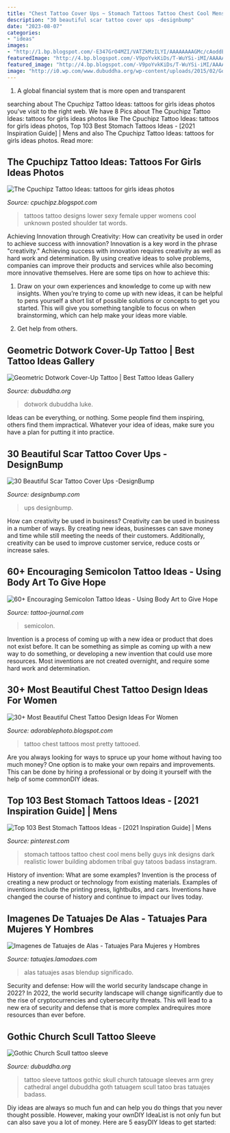 ```yaml
---
title: "Chest Tattoo Cover Ups ~ Stomach Tattoos Tattoo Chest Cool Mens Belly Guys Ink Designs Dark Realistic Lower Building Abdomen Tribal Guy Tatoos Badass Instagram"
description: "30 beautiful scar tattoo cover ups -designbump"
date: "2023-08-07"
categories:
- "ideas"
images:
- "http://1.bp.blogspot.com/-E347GrO4MZI/VATZkMzILYI/AAAAAAAAGMc/cAoddEIPfOs/s1600/tattoos%2Bfor%2Bwomen%2B3.jpg"
featuredImage: "http://4.bp.blogspot.com/-V9poYvkKiDs/T-WuYSi-iMI/AAAAAAAAAJU/0iAsZ0q1820/s1600/tattoos+for+girls+yeuopp.jpg"
featured_image: "http://4.bp.blogspot.com/-V9poYvkKiDs/T-WuYSi-iMI/AAAAAAAAAJU/0iAsZ0q1820/s1600/tattoos+for+girls+yeuopp.jpg"
image: "http://i0.wp.com/www.dubuddha.org/wp-content/uploads/2015/02/Gothic-Church-Scull-tattoo-sleeve.jpg"
---
```



1. A global financial system that is more open and transparent 

	

		
searching about The Cpuchipz Tattoo Ideas: tattoos for girls ideas photos you've visit to the right web. We have 8 Pics about The Cpuchipz Tattoo Ideas: tattoos for girls ideas photos like The Cpuchipz Tattoo Ideas: tattoos for girls ideas photos, Top 103 Best Stomach Tattoos Ideas - [2021 Inspiration Guide] | Mens and also The Cpuchipz Tattoo Ideas: tattoos for girls ideas photos. Read more:
		
    
## The Cpuchipz Tattoo Ideas: Tattoos For Girls Ideas Photos

<img loading=lazy src="http://4.bp.blogspot.com/-V9poYvkKiDs/T-WuYSi-iMI/AAAAAAAAAJU/0iAsZ0q1820/s1600/tattoos+for+girls+yeuopp.jpg" onerror="this.onerror=null;this.src='https://tse1.mm.bing.net/th?id=OIP.MidxOtAMipNkLuBx-RrZFgHaKq&amp;pid=15.1';" alt="The Cpuchipz Tattoo Ideas: tattoos for girls ideas photos">

_Source: cpuchipz.blogspot.com_

>tattoos tattoo designs lower sexy female upper womens cool unknown posted shoulder tat words. 

	

Achieving Innovation through Creativity: How can creativity be used in order to achieve success with innovation?
Innovation is a key word in the phrase "creativity." Achieving success with innovation requires creativity as well as hard work and determination. By using creative ideas to solve problems, companies can improve their products and services while also becoming more innovative themselves. Here are some tips on how to achieve this: 
1. Draw on your own experiences and knowledge to come up with new insights. When you’re trying to come up with new ideas, it can be helpful to pens yourself a short list of possible solutions or concepts to get you started. This will give you something tangible to focus on when brainstorming, which can help make your ideas more viable. 

2. Get help from others.

    
## Geometric Dotwork Cover-Up Tattoo | Best Tattoo Ideas Gallery

<img loading=lazy src="http://www.dubuddha.org/wp-content/uploads/2017/05/Geometric-Dotwork-Cover-Up-Tattoo-by-Luke-Docwork.jpg" onerror="this.onerror=null;this.src='https://tse4.mm.bing.net/th?id=OIP.Ox1KbN1P2v-BA27NrUCUAQHaJQ&amp;pid=15.1';" alt="Geometric Dotwork Cover-Up Tattoo | Best Tattoo Ideas Gallery">

_Source: dubuddha.org_

>dotwork dubuddha luke. 

	

Ideas can be everything, or nothing. Some people find them inspiring, others find them impractical. Whatever your idea of ideas, make sure you have a plan for putting it into practice.

    
## 30 Beautiful Scar Tattoo Cover Ups -DesignBump

<img loading=lazy src="https://cdn.designbump.com/wp-content/uploads/2015/11/scar-tattoo19.jpg" onerror="this.onerror=null;this.src='https://tse3.mm.bing.net/th?id=OIP.kAwVp9IfjEtpCDxCuErjeAHaLJ&amp;pid=15.1';" alt="30 Beautiful Scar Tattoo Cover Ups -DesignBump">

_Source: designbump.com_

>ups designbump. 

	

How can creativity be used in business?
Creativity can be used in business in a number of ways. By creating new ideas, businesses can save money and time while still meeting the needs of their customers. Additionally, creativity can be used to improve customer service, reduce costs or increase sales.

    
## 60+ Encouraging Semicolon Tattoo Ideas - Using Body Art To Give Hope

<img loading=lazy src="https://tattoo-journal.com/wp-content/uploads/2016/08/Semicolon-Tattoo_-5-650x650.jpg" onerror="this.onerror=null;this.src='https://tse3.mm.bing.net/th?id=OIP.YV3V_DQ2wtAYDccjTRP3vAHaHa&amp;pid=15.1';" alt="60+ Encouraging Semicolon Tattoo Ideas - Using Body Art to Give Hope">

_Source: tattoo-journal.com_

>semicolon. 

	

Invention is a process of coming up with a new idea or product that does not exist before. It can be something as simple as coming up with a new way to do something, or developing a new invention that could use more resources. Most inventions are not created overnight, and require some hard work and determination.

    
## 30+ Most Beautiful Chest Tattoo Design Ideas For Women

<img loading=lazy src="http://1.bp.blogspot.com/-E347GrO4MZI/VATZkMzILYI/AAAAAAAAGMc/cAoddEIPfOs/s1600/tattoos%2Bfor%2Bwomen%2B3.jpg" onerror="this.onerror=null;this.src='https://tse1.mm.bing.net/th?id=OIP.v2EJEkuPwaBk-n0nFU7RhAHaKn&amp;pid=15.1';" alt="30+ Most Beautiful Chest Tattoo Design Ideas For Women">

_Source: adorablephoto.blogspot.com_

>tattoo chest tattoos most pretty tattooed. 

	

Are you always looking for ways to spruce up your home without having too much money? One option is to make your own repairs and improvements. This can be done by hiring a professional or by doing it yourself with the help of some commonDIY ideas.

    
## Top 103 Best Stomach Tattoos Ideas - [2021 Inspiration Guide] | Mens

<img loading=lazy src="https://i.pinimg.com/736x/23/34/f6/2334f6cebb151419770eb56bc46be489--tattoos-for-men-cool-tattoos.jpg" onerror="this.onerror=null;this.src='https://tse2.mm.bing.net/th?id=OIP.f_EmwIUpfBunXNwUyQgFfQHaLH&amp;pid=15.1';" alt="Top 103 Best Stomach Tattoos Ideas - [2021 Inspiration Guide] | Mens">

_Source: pinterest.com_

>stomach tattoos tattoo chest cool mens belly guys ink designs dark realistic lower building abdomen tribal guy tatoos badass instagram. 

	

History of invention: What are some examples?
Invention is the process of creating a new product or technology from existing materials. Examples of inventions include the printing press, lightbulbs, and cars. Inventions have changed the course of history and continue to impact our lives today.

    
## Imagenes De Tatuajes De Alas - Tatuajes Para Mujeres Y Hombres

<img loading=lazy src="http://tatuajes.lamodaes.com/wp-content/uploads/2016/11/imagenes-de-tatuajes-de-alas.jpg" onerror="this.onerror=null;this.src='https://tse1.mm.bing.net/th?id=OIP.q2L5tF77MVxzRw_l5X7wVAHaHa&amp;pid=15.1';" alt="Imagenes de Tatuajes de Alas - Tatuajes Para Mujeres y Hombres">

_Source: tatuajes.lamodaes.com_

>alas tatuajes asas blendup significado. 

	

Security and defense: How will the world security landscape change in 2022?
In 2022, the world security landscape will change significantly due to the rise of cryptocurrencies and cybersecurity threats. This will lead to a new era of security and defense that is more complex andrequires more resources than ever before.

    
## Gothic Church Scull Tattoo Sleeve

<img loading=lazy src="http://i0.wp.com/www.dubuddha.org/wp-content/uploads/2015/02/Gothic-Church-Scull-tattoo-sleeve.jpg" onerror="this.onerror=null;this.src='https://tse2.mm.bing.net/th?id=OIP.bLvCqgl7X5DIDNvqL1DMOAAAAA&amp;pid=15.1';" alt="Gothic Church Scull tattoo sleeve">

_Source: dubuddha.org_

>tattoo sleeve tattoos gothic skull church tatouage sleeves arm grey cathedral angel dubuddha goth tatuagem scull tatoo bras tatuajes badass. 

	

Diy ideas are always so much fun and can help you do things that you never thought possible. However, making your ownDIY IdeaList is not only fun but can also save you a lot of money. Here are 5 easyDIY Ideas to get started: 

